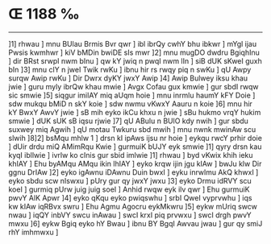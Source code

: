 # Œ 1188 ‰
---
]1] rhwau ] mnu BUlau Brmis Bvr qwr ] ibl ibrQy cwhY bhu ibkwr ]
mYgl ijau Pwsis kwmhwr ] kiV bMDin bwiDE sIs mwr ]2] mnu mugDO
dwdru BgiqhInu ] dir BRst srwpI nwm bInu ] qw kY jwiq n pwqI nwm
lIn ] siB dUK sKweI guxh bIn ]3] mnu clY n jweI Twik rwKu ] ibnu
hir rs rwqy piq n swKu ] qU Awpy surqw Awip rwKu ] Dir Dwrx dyKY jwxY
Awip ]4] Awip Bulwey iksu khau jwie ] guru myly ibrQw khau mwie ]
Avgx Cofau gux kmwie ] gur sbdI rwqw sic smwie ]5] siqgur
imilAY miq aUqm hoie ] mnu inrmlu haumY kFY Doie ] sdw mukqu bMiD n
skY koie ] sdw nwmu vKwxY Aauru n koie ]6] mnu hir kY BwxY AwvY jwie ]
sB mih eyko ikCu khxu n jwie ] sBu hukmo vrqY hukim smwie ] dUK sUK
sB iqsu rjwie ]7] qU ABulu n BUlO kdy nwih ] gur sbdu suxwey miq
Agwih ] qU motau Twkuru sbd mwih ] mnu nwnk mwinAw scu slwih
]8]2] bsMqu mhlw 1 ] drsn kI ipAws ijsu nr hoie ] eykqu rwcY
prhir doie ] dUir drdu miQ AMimRqu Kwie ] gurmuiK bUJY eyk smwie ]1]
qyry drsn kau kyqI ibllwie ] ivrlw ko cInis gur sbid imlwie ]1]
rhwau ] byd vKwix khih ieku khIAY ] Ehu byAMqu AMqu ikin lhIAY ] eyko
krqw ijin jgu kIAw ] bwJu klw Dir ggnu DrIAw ]2] eyko igAwnu
iDAwnu Duin bwxI ] eyku inrwlmu AkQ khwxI ] eyko sbdu scw nIswxu ]
pUry gur qy jwxY jwxu ]3] eyko Drmu idRVY scu koeI ] gurmiq pUrw juig juig
soeI ] Anhid rwqw eyk ilv qwr ] Ehu gurmuiK pwvY AlK Apwr ]4]
eyko qKqu eyko pwiqswhu ] srbI QweI vyprvwhu ] iqs kw kIAw iqRBvx swru
] Ehu Agmu Agocru eykMkwru ]5] eykw mUriq swcw nwau ] iqQY inbVY swcu
inAwau ] swcI krxI piq prvwxu ] swcI drgh pwvY mwxu ]6] eykw
Bgiq eyko hY Bwau ] ibnu BY BgqI Awvau jwau ] gur qy smiJ rhY imhmwxu
]
####
